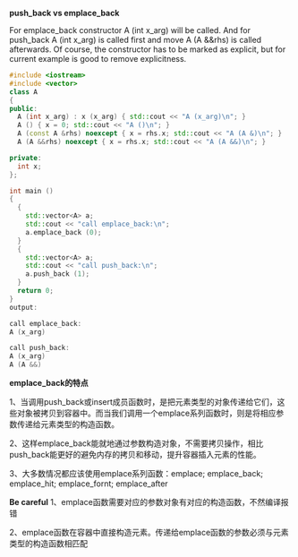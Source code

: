 **push_back vs emplace_back** 

For emplace_back constructor A (int x_arg) will be called. And for push_back A (int x_arg) is called first and move A (A &&rhs) is called afterwards. 
Of course, the constructor has to be marked as explicit, but for current example is good to remove explicitness.  

``` c++
#include <iostream>
#include <vector>
class A
{
public:
  A (int x_arg) : x (x_arg) { std::cout << "A (x_arg)\n"; }
  A () { x = 0; std::cout << "A ()\n"; }
  A (const A &rhs) noexcept { x = rhs.x; std::cout << "A (A &)\n"; }
  A (A &&rhs) noexcept { x = rhs.x; std::cout << "A (A &&)\n"; }

private:
  int x;
};

int main ()
{
  {
    std::vector<A> a;
    std::cout << "call emplace_back:\n";
    a.emplace_back (0);
  }
  {
    std::vector<A> a;
    std::cout << "call push_back:\n";
    a.push_back (1);
  }
  return 0;
}
output:

call emplace_back:
A (x_arg)

call push_back:
A (x_arg)
A (A &&)
```
**emplace_back的特点** 

1、当调用push_back或insert成员函数时，是把元素类型的对象传递给它们，这些对象被拷贝到容器中。而当我们调用一个emplace系列函数时，则是将相应参数传递给元素类型的构造函数。

2、这样emplace_back能就地通过参数构造对象，不需要拷贝操作，相比push_back能更好的避免内存的拷贝和移动，提升容器插入元素的性能。

3、大多数情况都应该使用emplace系列函数：emplace; emplace_back; emplace_hit; emplace_fornt; emplace_after 

**Be careful**
1、emplace函数需要对应的参数对象有对应的构造函数，不然编译报错 

2、emplace函数在容器中直接构造元素。传递给emplace函数的参数必须与元素类型的构造函数相匹配